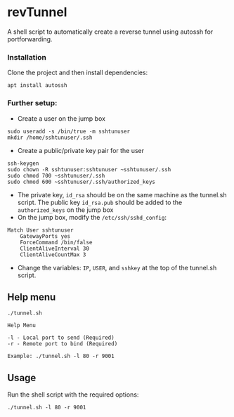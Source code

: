 # revTunnel
A shell script to automatically create a reverse tunnel using autossh for portforwarding.

### Installation

Clone the project and then install dependencies:
```
apt install autossh
```  

### Further setup:
* Create a user on the jump box 
```
sudo useradd -s /bin/true -m sshtunuser
mkdir /home/sshtunuser/.ssh
```

* Create a public/private key pair for the user
```
ssh-keygen
sudo chown -R sshtunuser:sshtunuser ~sshtunuser/.ssh
sudo chmod 700 ~sshtunuser/.ssh
sudo chmod 600 ~sshtunuser/.ssh/authorized_keys
```

* The private key, `id_rsa` should be on the same machine as the tunnel.sh script. The public key `id_rsa.pub` should be added to the `authorized_keys` on the jump box
* On the jump box, modify the `/etc/ssh/sshd_config`:
```
Match User sshtunuser
	GatewayPorts yes
	ForceCommand /bin/false
	ClientAliveInterval 30
	ClientAliveCountMax 3
```

* Change the variables: `IP`, `USER`, and `sshkey` at the top of the tunnel.sh script.

## Help menu
```
./tunnel.sh

Help Menu

-l - Local port to send (Required)
-r - Remote port to bind (Required)

Example: ./tunnel.sh -l 80 -r 9001
```

## Usage

Run the shell script with the required options:
```
./tunnel.sh -l 80 -r 9001
```
